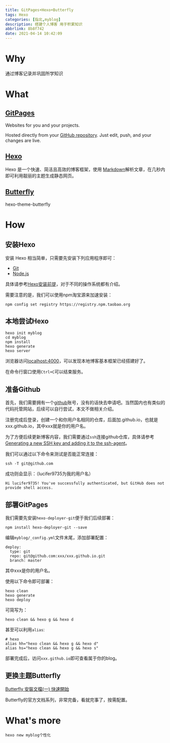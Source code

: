 ```yaml
---
title: GitPages+Hexo+Butterfly
tags: Hexo
categories: [指北,myblog]
description: 搭建个人博客 用于积累知识
abbrlink: 8b8f742
date: 2021-04-14 10:42:09
---
```


# Why

通过博客记录并巩固所学知识

# What

## [GitPages](https://pages.github.com/)

Websites for you and your projects.

Hosted directly from your [GitHub repository](https://github.com/). Just edit, push, and your changes are live.

## [Hexo](https://hexo.io/zh-cn/docs/)

Hexo 是一个快速、简洁且高效的博客框架，使用 [Markdown](http://daringfireball.net/projects/markdown/)解析文章，在几秒内即可利用靓丽的主题生成静态网页。

## [Butterfly](https://github.com/jerryc127/hexo-theme-butterfly)

hexo-theme-butterfly

# How

## 安装Hexo

安装 Hexo 相当简单，只需要先安装下列应用程序即可：

- [Git](http://git-scm.com/)
- [Node.js](http://nodejs.org/) 

具体请参考[Hexo安装前提](https://hexo.io/zh-cn/docs/)，对于不同的操作系统都有介绍。

需要注意的是，我们可以使用npm淘宝源来加速安装：

```shell
npm config set registry https://registry.npm.taobao.org
```

## 本地尝试Hexo

```shell
hexo init myblog
cd myblog
npm install
hexo generate
hexo server
```

浏览器访问[localhost:4000](http://localhost:4000)，可以发现本地博客基本框架已经搭建好了。

在命令行窗口使用`Ctrl+C`可以结束服务。

## 准备Github

首先，我们需要拥有一个[github](https://github.com/)账号，没有的话快去申请吧。当然国内也有类似的代码托管网站，后续可以自行尝试，本文不做相关介绍。

注册完成后登录，创建一个和你用户名相同的仓库，后面加.github.io，也就是xxx.github.io，其中xxx就是你的用户名。

为了方便后续更新博客内容，我们需要通过`ssh`连接github仓库，具体请参考[Generating a new SSH key and adding it to the ssh-agent](https://docs.github.com/en/github/authenticating-to-github/generating-a-new-ssh-key-and-adding-it-to-the-ssh-agent)。

我们可以通过以下命令来测试是否能正常连接：

```shell
ssh -T git@github.com
```

成功则会显示：（lucifer9735为我的用户名）

```
Hi lucifer9735! You've successfully authenticated, but GitHub does not provide shell access.
```

## 部署GitPages

我们需要先安装`hexo-deployer-git`便于我们后续部署：

```shell
npm install hexo-deployer-git --save
```

编辑`myblog/_config.yml`文件末尾，添加部署配置：

```vim
deploy:
  type: git
  repo: git@github.com:xxx/xxx.github.io.git
  branch: master
```

其中xxx是你的用户名。

使用以下命令即可部署：

```shell
hexo clean
hexo generate
hexo deploy
```

可简写为：

```shell
hexo clean && hexo g && hexo d
```

甚至可以利用`alias`:

```vim
# hexo
alias hh="hexo clean && hexo g && hexo d"
alias hs="hexo clean && hexo g && hexo s"
```

部署完成后，访问`xxx.github.io`即可查看属于你的blog。

## 更换主题Butterfly

[Butterfly 安裝文檔(一) 快速開始](https://butterfly.js.org/posts/21cfbf15/)

Butterfly的官方文档系列，非常完备，看就完事了，按需配置。

# What's more

```shell
hexo new myblog个性化
```

